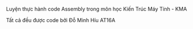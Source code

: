 Luyện thực hành code Assembly trong môn học Kiến Trúc Máy Tính - KMA

Tất cả đều được code bởi Đỗ Minh Híu AT16A
